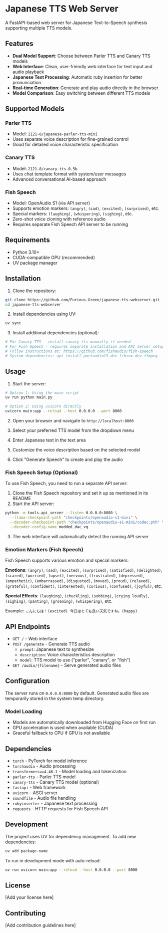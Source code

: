 # Japanese TTS Web Server

A FastAPI-based web server for Japanese Text-to-Speech synthesis supporting multiple TTS models.

## Features

- **Dual Model Support**: Choose between Parler TTS and Canary TTS models
- **Web Interface**: Clean, user-friendly web interface for text input and audio playback
- **Japanese Text Processing**: Automatic ruby insertion for better pronunciation
- **Real-time Generation**: Generate and play audio directly in the browser
- **Model Comparison**: Easy switching between different TTS models

## Supported Models

### Parler TTS
- Model: `2121-8/japanese-parler-tts-mini`
- Uses separate voice description for fine-grained control
- Good for detailed voice characteristic specification

### Canary TTS
- Model: `2121-8/canary-tts-0.5b`
- Uses chat template format with system/user messages
- Advanced conversational AI-based approach

### Fish Speech
- Model: OpenAudio S1 (via API server)
- Supports emotion markers: `(angry)`, `(sad)`, `(excited)`, `(surprised)`, etc.
- Special markers: `(laughing)`, `(whispering)`, `(sighing)`, etc.
- Zero-shot voice cloning with reference audio
- Requires separate Fish Speech API server to be running

## Requirements

- Python 3.10+
- CUDA-compatible GPU (recommended)
- UV package manager

## Installation

1. Clone the repository:
```bash
git clone https://github.com/Furious-Green/japanese-tts-webserver.git
cd japanese-tts-webserver
```

2. Install dependencies using UV:
```bash
uv sync
```

3. Install additional dependencies (optional):
```bash
# For Canary TTS - install canary-tts manually if needed
# For Fish Speech - requires separate installation and API server setup:
# Follow instructions at: https://github.com/fishaudio/fish-speech
# System dependencies: apt install portaudio19-dev libsox-dev ffmpeg
```

## Usage

1. Start the server:
```bash
# Option 1: Using the main script
uv run python main.py

# Option 2: Using uvicorn directly
uvicorn main:app --reload --host 0.0.0.0 --port 8000
```

2. Open your browser and navigate to `http://localhost:8000`

3. Select your preferred TTS model from the dropdown menu

4. Enter Japanese text in the text area

5. Customize the voice description based on the selected model

6. Click "Generate Speech" to create and play the audio

### Fish Speech Setup (Optional)

To use Fish Speech, you need to run a separate API server:

1. Clone the Fish Speech repository and set it up as mentioned in its README
2. Start the API server:
```bash
python -m tools.api_server --listen 0.0.0.0:8080 \
  --llama-checkpoint-path "checkpoints/openaudio-s1-mini" \
  --decoder-checkpoint-path "checkpoints/openaudio-s1-mini/codec.pth" \
  --decoder-config-name modded_dac_vq
```
3. The web interface will automatically detect the running API server

### Emotion Markers (Fish Speech)

Fish Speech supports various emotion and special markers:

**Emotions**: `(angry)`, `(sad)`, `(excited)`, `(surprised)`, `(satisfied)`, `(delighted)`, `(scared)`, `(worried)`, `(upset)`, `(nervous)`, `(frustrated)`, `(depressed)`, `(empathetic)`, `(embarrassed)`, `(disgusted)`, `(moved)`, `(proud)`, `(relaxed)`, `(grateful)`, `(confident)`, `(interested)`, `(curious)`, `(confused)`, `(joyful)`, etc.

**Special Effects**: `(laughing)`, `(chuckling)`, `(sobbing)`, `(crying loudly)`, `(sighing)`, `(panting)`, `(groaning)`, `(whispering)`, etc.

Example: `こんにちは！(excited) 今日はとても良い天気ですね。(happy)`

## API Endpoints

- `GET /` - Web interface
- `POST /generate` - Generate TTS audio
  - `prompt`: Japanese text to synthesize
  - `description`: Voice characteristics description
  - `model`: TTS model to use ("parler", "canary", or "fish")
- `GET /audio/{filename}` - Serve generated audio files

## Configuration

The server runs on `0.0.0.0:8000` by default. Generated audio files are temporarily stored in the system temp directory.

### Model Loading

- Models are automatically downloaded from Hugging Face on first run
- GPU acceleration is used when available (CUDA)
- Graceful fallback to CPU if GPU is not available

## Dependencies

- `torch` - PyTorch for model inference
- `torchaudio` - Audio processing
- `transformers==4.46.1` - Model loading and tokenization
- `parler-tts` - Parler TTS model
- `canary-tts` - Canary TTS model (optional)
- `fastapi` - Web framework
- `uvicorn` - ASGI server
- `soundfile` - Audio file handling
- `rubyinserter` - Japanese text processing
- `requests` - HTTP requests for Fish Speech API

## Development

The project uses UV for dependency management. To add new dependencies:

```bash
uv add package-name
```

To run in development mode with auto-reload:

```bash
uv run uvicorn main:app --reload --host 0.0.0.0 --port 8000
```

## License

[Add your license here]

## Contributing

[Add contribution guidelines here]